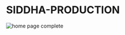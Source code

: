 # SIDDHA-PRODUCTION

![home page complete](https://github.com/MD-Saaad/SIDDHA-PRODUCTION/assets/125855647/780972c9-2cd8-4e42-926d-4cd606d87cc6)
